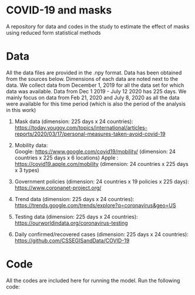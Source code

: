 # COVID-19 and masks
A repository for data and codes in the study to estimate the effect of masks using reduced form statistical methods

# Data
All the data files are provided in the .npy format. Data has been obtained from the sources below. Dimensions of each data are noted next to the data. We collect data from December 1, 2019 for all the data set for which data was available. Data from Dec 1 2019 - July 12 2020 has 225 days. We mainly focus on data from Feb 21, 2020 and July 8, 2020 as all the data were available for this time period (which is also the period of the analysis in this work)

1) Mask data (dimension: 225 days x 24 countries):<br>
https://today.yougov.com/topics/international/articles-reports/2020/03/17/personal-measures-taken-avoid-covid-19

2) Mobility data:<br>
Google: https://www.google.com/covid19/mobility/ (dimension: 24 countries x 225 days x 6 locations)
Apple : https://covid19.apple.com/mobility       (dimension: 24 countries x 225 days x 3 types)

3) Government policies (dimension: 24 countries x 19 policies x 225 days):<br>
https://www.coronanet-project.org/

4) Trend data (dimension: 225 days x 24 countries):<br>
https://trends.google.com/trends/explore?q=coronavirus&geo=US

5) Testing data (dimension: 225 days x 24 countries):<br>
https://ourworldindata.org/coronavirus-testing

6) Daily confirmed/recovered cases (dimension: 225 days x 24 countries):<br>
https://github.com/CSSEGISandData/COVID-19

# Code
All the codes are included here for running the model. Run the following code:
